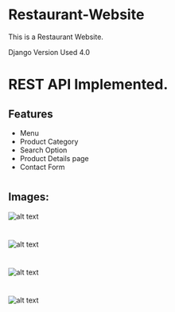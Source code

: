 # Restaurant-Website
This is a Restaurant Website.

Django Version Used 4.0

#
# REST API Implemented.

## Features
* Menu
* Product Category 
* Search Option
* Product Details page
* Contact Form

# 
#
## Images:
![alt text](https://i.imgur.com/QTH6ntt.png)
#
![alt text](https://i.imgur.com/HN5A505.png)
#
![alt text](https://i.imgur.com/YSqgfeL.png)
#
![alt text](https://i.imgur.com/aJQwWol.png)
